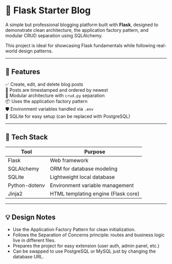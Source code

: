 # 📝 Flask Starter Blog

A simple but professional blogging platform built with **Flask**, designed to demonstrate clean architecture, the application factory pattern, and modular CRUD separation using SQLAlchemy.

This project is ideal for showcasing Flask fundamentals while following real-world design patterns.

---

## 🚀 Features

✅ Create, edit, and delete blog posts  
📅 Posts are timestamped and ordered by newest  
🧱 Modular architecture with `crud.py` separation  
📦 Uses the application factory pattern  
🛡️ Environment variables handled via `.env`  
🎯 SQLite for easy setup (can be replaced with PostgreSQL)

---

## 🔧 Tech Stack

| Tool           | Purpose                             |
|----------------|-------------------------------------|
| Flask          | Web framework                       |
| SQLAlchemy     | ORM for database modeling           |
| SQLite         | Lightweight local database          |
| Python-dotenv  | Environment variable management     |
| Jinja2         | HTML templating engine (Flask core) |

---

## 💡 Design Notes

- Use the Application Factory Pattern for clean initialization.
- Follows the Separation of Concerns principle: routes and business logic live in different files.
- Prepares the project for easy extension (user auth, admin panel, etc.)
- Can be swapped to use PostgreSQL or MySQL just by changing the database URL.

